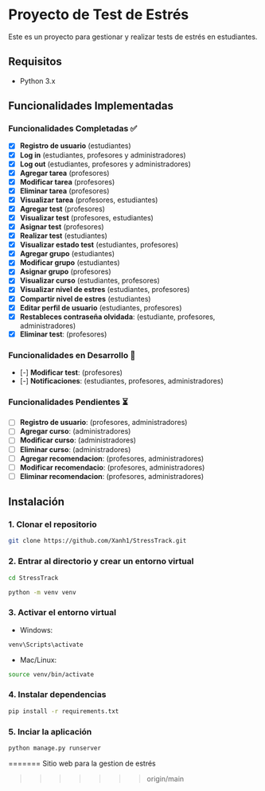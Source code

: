 
# Proyecto de Test de Estrés

Este es un proyecto para gestionar y realizar tests de estrés en estudiantes.

## Requisitos

- Python 3.x

## Funcionalidades Implementadas

### Funcionalidades Completadas ✅

- [x] **Registro de usuario** (estudiantes)
- [x] **Log in** (estudiantes, profesores y administradores)
- [x] **Log out** (estudiantes, profesores y administradores)
- [x] **Agregar tarea** (profesores)
- [x] **Modificar tarea** (profesores)
- [x] **Eliminar tarea** (profesores)
- [x] **Visualizar tarea** (profesores, estudiantes)
- [x] **Agregar test** (profesores)
- [x] **Visualizar test** (profesores, estudiantes)
- [x] **Asignar test** (profesores)
- [x] **Realizar test** (estudiantes)
- [x] **Visualizar estado test** (estudiantes, profesores)
- [x] **Agregar grupo** (estudiantes)
- [x] **Modificar grupo** (estudiantes)
- [x] **Asignar grupo** (profesores)
- [x] **Visualizar curso** (estudiantes, profesores)
- [x] **Visualizar nivel de estres** (estudiantes, profesores)
- [x] **Compartir nivel de estres** (estudiantes)
- [x] **Editar perfil de usuario** (estudiantes, profesores)
- [x] **Restableces contraseña olvidada**: (estudiante, profesores, administradores)
- [x] **Eliminar test**: (profesores)

### Funcionalidades en Desarrollo 🚀
- [-] **Modificar test**: (profesores)
- [-] **Notificaciones**: (estudiantes, profesores, administradores)

### Funcionalidades Pendientes ⏳
- [ ] **Registro de usuario**: (profesores, administradores)
- [ ] **Agregar curso**: (administradores)
- [ ] **Modificar curso**: (administradores)
- [ ] **Eliminar curso**: (administradores)
- [ ] **Agregar recomendacion**: (profesores, administradores)
- [ ] **Modificar recomendacio**: (profesores, administradores)
- [ ] **Eliminar recomendacion**: (profesores, administradores)

## Instalación

### 1. Clonar el repositorio
```bash
git clone https://github.com/Xanh1/StressTrack.git
```

### 2. Entrar al directorio y crear un entorno virtual
```bash
cd StressTrack
```
```bash
python -m venv venv
```

### 3. Activar el entorno virtual
* Windows:
```bash
venv\Scripts\activate
```

* Mac/Linux:
```bash
source venv/bin/activate
```

### 4. Instalar dependencias
```bash
pip install -r requirements.txt
```

### 5. Inciar la aplicación
```bash
python manage.py runserver
```

=======
Sitio web para la gestion de estrés
>>>>>>> origin/main
